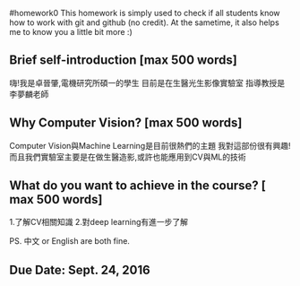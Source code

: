 #homework0
This homework is simply used to check if all students know how to work with git and github (no credit).
At the sametime, it also helps me to know you a little bit more :)

## Brief self-introduction [max 500 words]
嗨!我是卓晉肇,電機研究所碩一的學生
目前是在生醫光生影像實驗室
指導教授是李夢麟老師

## Why Computer Vision? [max 500 words]
Computer Vision與Machine Learning是目前很熱們的主題
我對這部份很有興趣!
而且我們實驗室主要是在做生醫造影,或許也能應用到CV與ML的技術

## What do you want to achieve in the course? [ max 500 words]
1.了解CV相關知識
2.對deep learning有進一步了解


PS. 中文 or English are both fine.

## Due Date: Sept. 24, 2016
